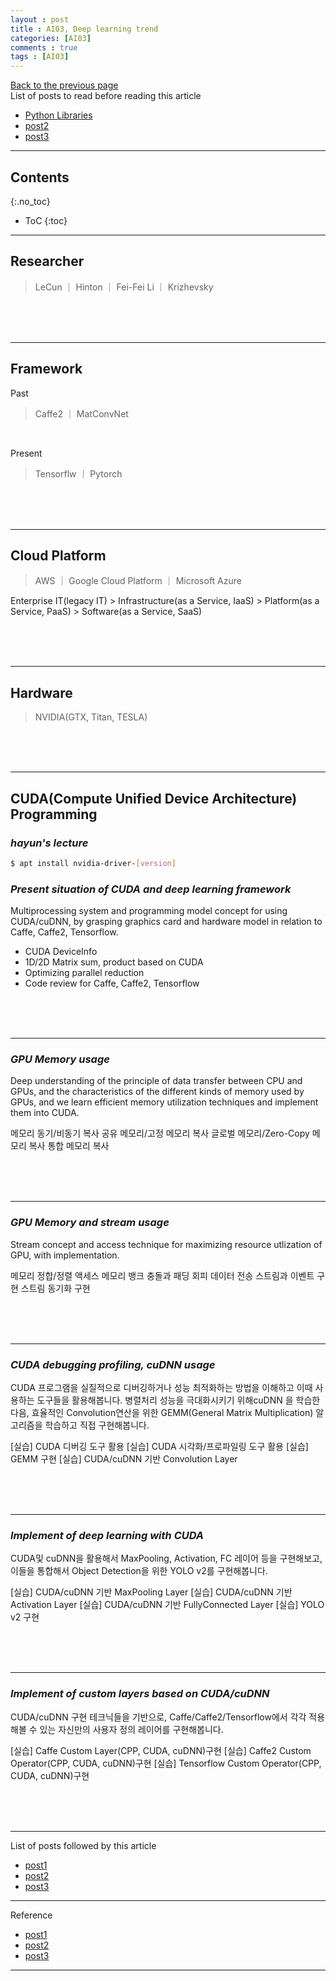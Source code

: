 ```yaml
---
layout : post
title : AI03, Deep learning trend
categories: [AI03]
comments : true
tags : [AI03]
---
```

[Back to the previous page](https://userdyk-github.github.io/Study.html) <br>
List of posts to read before reading this article
- <a href='https://userdyk-github.github.io/pl03/PL03-Libraries.html' target="_blank">Python Libraries</a>
- <a href='https://userdyk-github.github.io/'>post2</a>
- <a href='https://userdyk-github.github.io/'>post3</a>

---

## Contents
{:.no_toc}

* ToC
{:toc}

<hr class="division1">

## **Researcher**

> LeCun ｜ Hinton ｜ Fei-Fei Li ｜ Krizhevsky

<br><br><br>
<hr class="division2">

## **Framework**

Past
> Caffe2 ｜ MatConvNet

<br>

Present
> Tensorflw ｜ Pytorch

<br><br><br>
<hr class="division2">

## **Cloud Platform**

> AWS ｜ Google Cloud Platform ｜ Microsoft Azure

Enterprise IT(legacy IT) > Infrastructure(as a Service, IaaS) > Platform(as a Service, PaaS) > Software(as a Service, SaaS)


<br><br><br>
<hr class="division2">

## **Hardware**

> NVIDIA(GTX, Titan, TESLA)

<br><br><br>

<hr class="division2">

## **CUDA(Compute Unified Device Architecture) Programming**

### ***hayun's lecture***

```bash
$ apt install nvidia-driver-[version]
```

### ***Present situation of	CUDA and deep learning framework***

Multiprocessing system and programming model concept for using CUDA/cuDNN, by grasping graphics card and hardware model in relation to Caffe, Caffe2, Tensorflow.

- CUDA DeviceInfo
- 1D/2D Matrix sum, product based on CUDA
- Optimizing parallel reduction
- Code review for Caffe, Caffe2, Tensorflow

<br><br><br>

---

### ***GPU Memory usage***

Deep understanding of the principle of data transfer between CPU and GPUs, and the characteristics of the different kinds of memory used by GPUs, and we learn efficient memory utilization techniques and implement them into CUDA.


메모리 동기/비동기 복사
공유 메모리/고정 메모리 복사
글로벌 메모리/Zero-Copy 메모리 복사
통합 메모리 복사

<br><br><br>

---

### ***GPU Memory and stream usage***	

Stream concept and access technique for maximizing resource utlization of GPU, with implementation.

메모리 정합/정렬 액세스
메모리 뱅크 충돌과 패딩 회피
데이터 전송 스트림과 이벤트 구현
스트림 동기화 구현

<br><br><br>

---

### ***CUDA debugging profiling, cuDNN usage***
CUDA 프로그램을 실질적으로 디버깅하거나 성능 최적화하는 방법을 이해하고 이때 사용하는 도구들을 활용해봅니다. 병렬처리 성능을 극대화시키기 위해cuDNN 을 학습한 다음, 효율적인 Convolution연산을 위한 GEMM(General Matrix Multiplication) 알고리즘을 학습하고 직접 구현해봅니다.

[실습] CUDA 디버깅 도구 활용
[실습] CUDA 시각화/프로파일링 도구 활용
[실습] GEMM 구현
[실습] CUDA/cuDNN 기반 Convolution Layer

<br><br><br>

---

### ***Implement of deep learning with CUDA***	
CUDA및 cuDNN을 활용해서 MaxPooling, Activation, FC 레이어 등을 구현해보고, 이들을 통합해서 Object Detection을 위한 YOLO v2를 구현해봅니다.

[실습] CUDA/cuDNN 기반 MaxPooling Layer
[실습] CUDA/cuDNN 기반 Activation Layer
[실습] CUDA/cuDNN 기반 FullyConnected Layer
[실습] YOLO v2 구현

<br><br><br>

---

### ***Implement of custom layers based on CUDA/cuDNN***

CUDA/cuDNN 구현 테크닉들을 기반으로, Caffe/Caffe2/Tensorflow에서 각각 적용해볼 수 있는 자신만의 사용자 정의 레이어를 구현해봅니다.

[실습] Caffe Custom Layer(CPP, CUDA, cuDNN)구현
[실습] Caffe2 Custom Operator(CPP, CUDA, cuDNN)구현
[실습] Tensorflow Custom Operator(CPP, CUDA, cuDNN)구현

<br><br><br>
<hr class="division1">

List of posts followed by this article
- [post1](https://userdyk-github.github.io/)
- <a href='https://userdyk-github.github.io/'>post2</a>
- <a href='https://userdyk-github.github.io/'>post3</a>

---

Reference
- [post1](https://userdyk-github.github.io/)
- <a href='https://userdyk-github.github.io/'>post2</a>
- <a href='https://userdyk-github.github.io/'>post3</a>

---
